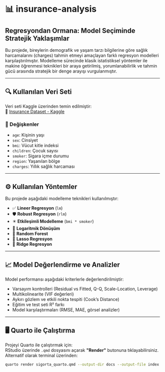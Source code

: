 # 📊 insurance-analysis  
## Regresyondan Ormana: Model Seçiminde Stratejik Yaklaşımlar

Bu projede, bireylerin demografik ve yaşam tarzı bilgilerine göre sağlık harcamalarını (charges) tahmin etmeyi amaçlayan farklı regresyon modelleri karşılaştırılmıştır. Modelleme sürecinde klasik istatistiksel yöntemler ile makine öğrenmesi teknikleri bir araya getirilmiş, yorumlanabilirlik ve tahmin gücü arasında stratejik bir denge arayışı vurgulanmıştır.

---

## 🔍 Kullanılan Veri Seti

Veri seti Kaggle üzerinden temin edilmiştir:  
🔗 [Insurance Dataset - Kaggle](https://www.kaggle.com/datasets/teertha/ushealthinsurancedataset)

### 📌 Değişkenler

- `age`: Kişinin yaşı  
- `sex`: Cinsiyet  
- `bmi`: Vücut kitle indeksi  
- `children`: Çocuk sayısı  
- `smoker`: Sigara içme durumu  
- `region`: Yaşanılan bölge  
- `charges`: Yıllık sağlık harcaması

---

## ⚙️ Kullanılan Yöntemler

Bu projede aşağıdaki modelleme teknikleri kullanılmıştır:

- ✅ **Lineer Regresyon** (`lm`)  
- 🛡️ **Robust Regresyon** (`rlm`)  
- ✴️ **Etkileşimli Modelleme** (`bmi * smoker`)  
- 🔁 **Logaritmik Dönüşüm**  
- 🌲 **Random Forest**  
- 🧬 **Lasso Regresyon**  
- 📏 **Ridge Regresyon**

---

## 📈 Model Değerlendirme ve Analizler

Model performansı aşağıdaki kriterlerle değerlendirilmiştir:

- Varsayım kontrolleri (Residual vs Fitted, Q-Q, Scale-Location, Leverage)  
- Multikolinearite (VIF değerleri)  
- Aykırı gözlem ve etkili nokta tespiti (Cook’s Distance)  
- Eğitim ve test seti R² farkı  
- Model karşılaştırmaları (RMSE, MAE, görsel analizler)

---

## 🖥️ Quarto ile Çalıştırma

Projeyi Quarto ile çalıştırmak için:  
RStudio üzerinde `.qmd` dosyasını açarak **"Render"** butonuna tıklayabilirsiniz.  
Alternatif olarak terminal üzerinden:

```bash
quarto render sigorta_quarto.qmd --output-dir docs --output-file index.html

